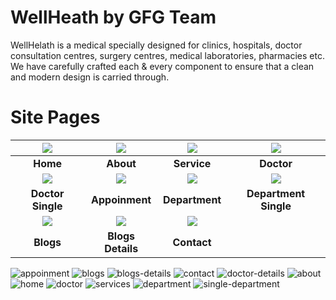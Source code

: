 # WellHeath by GFG Team
WellHelath is a medical specially designed for clinics, hospitals, doctor consultation centres, surgery centres, medical laboratories, pharmacies etc. We have carefully crafted each & every component to ensure that a clean and modern design is carried through.

#  Site Pages 


| [![](screenshots/1.jpg)](https://demo.themefisher.com/novena/) | [![](screenshots/2.jpg)](https://demo.themefisher.com/novena/about.html) | [![](screenshots/3.jpg)](https://demo.themefisher.com/novena/service.html) | [![](screenshots/6.jpg)](https://demo.themefisher.com/novena/doctor.html) |
|:---:|:---:|:---:|:---:|
| **Home**  | **About**  | **Service** | **Doctor** |
| [![](screenshots/7.jpg)](https://demo.themefisher.com/novena/doctor-single.html) | [![](screenshots/8.jpg)](https://demo.themefisher.com/novena/appoinment.html) | [![](screenshots/4.jpg)](https://demo.themefisher.com/novena/department.html) | [![](screenshots/5.jpg)](https://demo.themefisher.com/novena/department-single.html) |
| **Doctor Single**  | **Appoinment**  | **Department** | **Department Single** |
| [![](screenshots/9.jpg)](https://demo.themefisher.com/novena/blog-sidebar.html) | [![](screenshots/10.jpg)](https://demo.themefisher.com/novena/blog-single.html) | [![](screenshots/11.jpg)](https://demo.themefisher.com/novena/contact.html) |
| **Blogs**  | **Blogs Details**  | **Contact** |


![appoinment](https://user-images.githubusercontent.com/96344136/232247075-52dc27da-0263-41bd-ba38-8e1bf7fea99b.jpg)
![blogs](https://user-images.githubusercontent.com/96344136/232247076-93c18dd0-6f64-4c5a-b4c0-ef8ad458a83d.jpg)
![blogs-details](https://user-images.githubusercontent.com/96344136/232247078-1528ff74-7f32-4dfc-bac0-04382538eeee.jpg)
![contact](https://user-images.githubusercontent.com/96344136/232247081-cbe892a5-5f3f-4b3c-ac4c-7bc417da27e2.jpg)
![doctor-details](https://user-images.githubusercontent.com/96344136/232247083-6481c556-9cb0-4d3d-8bc5-04059a0ed2cf.jpg)
![about](https://user-images.githubusercontent.com/96344136/232247087-c7976c9b-0f86-4650-a4a1-8c232dbfe9e2.jpg)
![home](https://user-images.githubusercontent.com/96344136/232247094-dc4f0ad5-2f61-4b90-8e37-30d8da69d8b4.jpg)
![doctor](https://user-images.githubusercontent.com/96344136/232247101-2b8240a9-1a52-4dce-9c54-d4e9d7359265.jpg)
![services](https://user-images.githubusercontent.com/96344136/232247103-ca956577-f86e-4155-bf8a-f8d827863cb9.jpg)
![department](https://user-images.githubusercontent.com/96344136/232247113-1b8ad3d2-fc99-4495-8a27-f548b21e62ae.jpg)
![single-department](https://user-images.githubusercontent.com/96344136/232247117-a7d793f4-2af3-445a-bb4b-62e2ed9d4f45.jpg)

